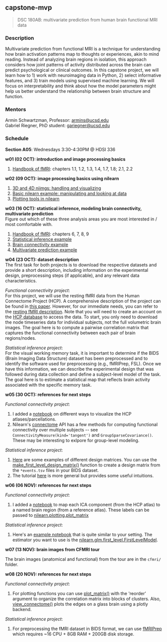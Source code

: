 ## capstone-mvp
> DSC 180AB: multivariate prediction from human brain functional MRI data

### Description
Multivariate prediction from functional MRI is a technique for understanding how brain activation patterns map to thoughts or experiences, akin to mind reading. Instead of analyzing brain regions in isolation, this approach considers how joint patterns of activity distributed across the brain can predict psychological or clinical outcomes. In this capstone project, we will learn how to 1) work with neuroimaging data in Python, 2) select informative features, and 3) train models using supervised machine learning. We will focus on interpretability and think about how the model parameters might help us better understand the relationship between brain structure and function.

### Mentors
Armin Schwartzman, Professor: armins@ucsd.edu  
Gabriel Riegner, PhD student: gariegner@ucsd.edu

### Schedule
**Section A05**: Wednesdays 3:30-4:30PM @ HDSI 336

**w01 (02 OCT): introduction and image processing basics**
1. [Handbook of fMRI](https://www.cs.mtsu.edu/~xyang/fMRIHandBook.pdf): chapters 1.1, 1.2, 1.3, 1.4, 1.7, 1.8; 2.1, 2.2

**w02 (09 OCT): image processing basics using nilearn**
1. [3D and 4D niimgs: handling and visualizing](https://nilearn.github.io/stable/auto_examples/00_tutorials/plot_3d_and_4d_niimg.html#sphx-glr-auto-examples-00-tutorials-plot-3d-and-4d-niimg-py)
2. [Basic nilearn example: manipulating and looking at data](https://nilearn.github.io/stable/auto_examples/00_tutorials/plot_nilearn_101.html#basic-nilearn-example-manipulating-and-looking-at-data)
3. [Plotting tools in nilearn](https://nilearn.github.io/stable/auto_examples/01_plotting/plot_demo_plotting.html)

**w03 (16 OCT): statistical inference, modeling brain connectivity, multivariate prediction**  
Figure out which of these three analysis areas you are most interested in / most comfortable with.
1. [Handbook of fMRI](https://www.cs.mtsu.edu/~xyang/fMRIHandBook.pdf): chapters 6, 7, 8, 9
2. [Statistical inference example](https://nilearn.github.io/stable/auto_examples/04_glm_first_level/plot_bids_features.html)
3. [Brain connectivity example](https://nilearn.github.io/stable/auto_examples/03_connectivity/plot_sphere_based_connectome.html)
4. [Multivariate prediction example](https://nilearn.github.io/stable/auto_examples/00_tutorials/plot_decoding_tutorial.html#sphx-glr-auto-examples-00-tutorials-plot-decoding-tutorial-py)

**w04 (23 OCT): dataset description**  
The first task for both projects is to download the respective datasets and provide a short description, including information on the experimental design, preprocessing steps (if applicable), and any relevant data characteristics. 

*Functional connectivity project*:  
For this project, we will use the resting fMRI data from the Human Connectome Project (HCP). A comprehensive description of the project can be found in [this paper](https://pmc.ncbi.nlm.nih.gov/articles/PMC3724347/). However, for our immediate needs, you can refer to the [resting fMRI description](https://www.humanconnectome.org/storage/app/media/documentation/s1200/HCP1200-DenseConnectome+PTN+Appendix-July2017.pdf). Note that you will need to create an account on the [HCP database](https://db.humanconnectome.org/app/template/Login.vm;jsessionid=67A8B8766DEEA4CF0597C483C9203BE2) to access the data. To start, you only need to download the node timeseries data for individual subjects, not the full volumetric brain images. The goal here is to compute a pairwise correlation matrix that captures the functional connectivity between each pair of brain regions/nodes.

*Statistical inference project*:  
For the visual working memory task, it is important to determine if the BIDS (Brain Imaging Data Structure) dataset has been preprocessed and to identify the software used for preprocessing (e.g., fMRIPrep, FSL). Once we have this information, we can describe the experimental design that was followed during data collection and define a subject-level model of the task. The goal here is to estimate a statistical map that reflects brain activity associated with the specific memory task.

**w05 (30 OCT): references for next steps**

*Functional connectivity project*:  
1. I added a [notebook](notebooks/nregions-100_hcp.ipynb) on different ways to visualize the HCP atlases/parcellations. 
2. Nilearn's [connectome](https://nilearn.github.io/stable/modules/connectome.html) API has a few methods for computing functional connectivity over multiple subjects -- see `ConnectivityMeasure(kind='tangent')` and `GroupSparseCovariance()`. These may be interesting to exlpore for group-level modeling.


*Statistical inference project*:  
1. [Here](https://nilearn.github.io/stable/auto_examples/04_glm_first_level/plot_design_matrix.html#examples-of-design-matrices) are some examples of different design matrices. You can use the [make_first_level_design_matrix()](https://nilearn.github.io/stable/modules/generated/nilearn.glm.first_level.make_first_level_design_matrix.html#nilearn.glm.first_level.make_first_level_design_matrix) function to create a design matrix from the `*events.tsv` files in your BIDS dataset.
2. The tutorial [here](https://nilearn.github.io/stable/glm/glm_intro.html) is more general but provides some useful intuitions.

**w06 (06 NOV): references for next steps**

*Functional connectivity project*:  
1. I added a [notebook](notebooks/nregions-100_atlasreader.ipynb) to map each ICA component (from the HCP atlas) to a named brain region (from a reference atlas). These labels can be passed to [nilearn.plotting.plot_matrix](https://nilearn.github.io/dev/modules/generated/nilearn.plotting.plot_matrix.html#nilearn.plotting.plot_matrix)

*Statistical inference project*:  
1. Here's an [example notebook](https://nilearn.github.io/dev/auto_examples/04_glm_first_level/plot_spm_multimodal_faces.html) that is quite similar to your setting. The estimator you want to use is the [nilearn.glm.first_level.FirstLevelModel](https://nilearn.github.io/dev/modules/generated/nilearn.glm.first_level.FirstLevelModel.html#nilearn.glm.first_level.FirstLevelModel).

**w07 (13 NOV): brain images from CFMRI tour**  

The brain images (anatomical and functional) from the tour are in the `cfmri/` folder.

**w08 (20 NOV): references for next steps**

*Functional connectivity project*:
1. For plotting functions you can use [plot_matrix()](https://nilearn.github.io/stable/modules/generated/nilearn.plotting.plot_matrix.html#nilearn.plotting.plot_matrix) with the 'reorder' argument to organize the correlation matrix into blocks of clusters. Also, [view_connectome()](https://nilearn.github.io/stable/modules/generated/nilearn.plotting.view_connectome.html#nilearn.plotting.view_connectome) plots the edges on a glass brain using a plotly backend.

*Statistical inference project*:  
1. For preprocessing the fMRI dataset in BIDS format, we can use [fMRIPrep](https://fmriprep.org/en/stable/index.html#) which requires ~16 CPU + 8GB RAM + 200GB disk storage. 